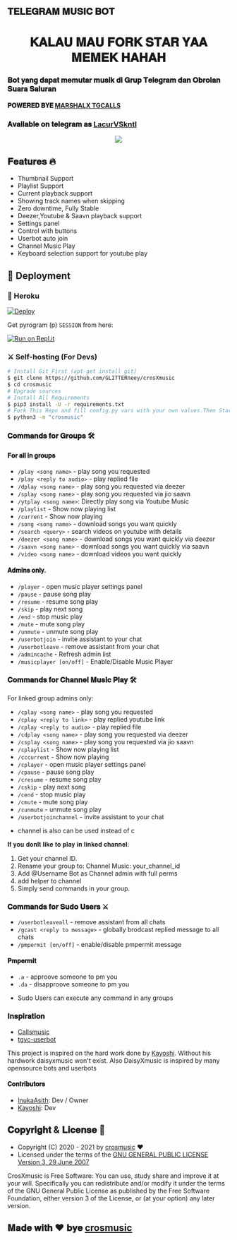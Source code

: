 <h2 align="centre">𝐓𝐄𝐋𝐄𝐆𝐑𝐀𝐌 𝐌𝐔𝐒𝐈𝐂 𝐁𝐎𝐓 </h2>

<h1 align="center">𝐊𝐀𝐋𝐀𝐔 𝐌𝐀𝐔 𝐅𝐎𝐑𝐊 𝐒𝐓𝐀𝐑 𝐘𝐀𝐀 𝐌𝐄𝐌𝐄𝐊 𝐇𝐀𝐇𝐀𝐇</h1>

### 𝐁𝐨𝐭 𝐲𝐚𝐧𝐠 𝐝𝐚𝐩𝐚𝐭 𝐦𝐞𝐦𝐮𝐭𝐚𝐫 𝐦𝐮𝐬𝐢𝐤 𝐝𝐢 𝐆𝐫𝐮𝐩 𝐓𝐞𝐥𝐞𝐠𝐫𝐚𝐦 𝐝𝐚𝐧 𝐎𝐛𝐫𝐨𝐥𝐚𝐧 𝐒𝐮𝐚𝐫𝐚 𝐒𝐚𝐥𝐮𝐫𝐚𝐧
#### 𝐏𝐎𝐖𝐄𝐑𝐄𝐃 𝐁𝐘𝐄 [MARSHALX TGCALLS](https://github.com/MarshalX/tgcalls)
### 𝐀𝐯𝐚𝐢𝐥𝐚𝐛𝐥𝐞 𝐨𝐧 𝐭𝐞𝐥𝐞𝐠𝐫𝐚𝐦 𝐚𝐬 [LacurVSkntl](https://t.me/Virtualllnihsad)

<p align="center">
  <img src="https://telegra.ph/file/cc08082d89e52ea154bd9.jpg">
</p>

<h2> 𝐅𝐞𝐚𝐭𝐮𝐫𝐞𝐬 🔥 </h2>

- Thumbnail Support
- Playlist Support
- Current playback support
- Showing track names when skipping
- Zero downtime, Fully Stable
- Deezer,Youtube & Saavn playback support
- Settings panel
- Control with buttons
- Userbot auto join
- Channel Music Play
- Keyboard selection support for youtube play

## 🚀 Deployment

### 💜 Heroku

[![Deploy](https://www.herokucdn.com/deploy/button.svg)](https://heroku.com/deploy?template=https://github.com/Kayoshimabes/crosXmusic)

Get pyrogram (p)  `SESSION` from here:

[![Run on Repl.it](https://repl.it/badge/github/ChankitSaini/GenerateStringSession)](https://replit.com/@ChankitSaini/GenerateStringSession)

### ⚔ Self-hosting (For Devs) 
```sh
# Install Git First (apt-get install git)
$ git clone https://github.com/GLITTERneey/crosXmusic
$ cd crosmusic
# Upgrade sources
# Install All Requirements 
$ pip3 install -U -r requirements.txt
# Fork This Repo and fill config.py vars with your own values.Then Start The Bot
$ python3 -m "crosmusic"
```

### 𝐂𝐨𝐦𝐦𝐚𝐧𝐝𝐬 𝐟𝐨𝐫 𝐆𝐫𝐨𝐮𝐩𝐬 🛠
#### 𝐅𝐨𝐫 𝐚𝐥𝐥 𝐢𝐧 𝐠𝐫𝐨𝐮𝐩𝐬

- `/play <song name>` - play song you requested
- `/play <reply to audio>` - play replied file
- `/dplay <song name>` - play song you requested via deezer
- `/splay <song name>` - play song you requested via jio saavn
- `/ytplay <song name>`: Directly play song via Youtube Music
- `/playlist` - Show now playing list
- `/current` - Show now playing
- `/song <song name>` - download songs you want quickly
- `/search <query>` - search videos on youtube with details
- `/deezer <song name>` - download songs you want quickly via deezer
- `/saavn <song name>` - download songs you want quickly via saavn
- `/video <song name>` - download videos you want quickly

#### 𝐀𝐝𝐦𝐢𝐧𝐬 𝐨𝐧𝐥𝐲.
- `/player` - open music player settings panel
- `/pause` - pause song play
- `/resume` - resume song play
- `/skip` - play next song
- `/end` - stop music play
- `/mute` - mute song play
- `/unmute` - unmute song play
- `/userbotjoin` - invite assistant to your chat
- `/userbotleave` - remove assistant from your chat
- `/admincache` - Refresh admin list
- `/musicplayer [on/off]` - Enable/Disable Music Player

### 𝐂𝐨𝐦𝐦𝐚𝐧𝐝𝐬 𝐟𝐨𝐫 𝐂𝐡𝐚𝐧𝐧𝐞𝐥 𝐌𝐮𝐬𝐢𝐜 𝐏𝐥𝐚𝐲 🛠
For linked group admins only:
- `/cplay <song name>` - play song you requested
- `/cplay <reply to link>` - play replied youtube link
- `/cplay <reply to audio>` - play replied file
- `/cdplay <song name>` - play song you requested via deezer
- `/csplay <song name>` - play song you requested via jio saavn
- `/cplaylist` - Show now playing list
- `/cccurrent` - Show now playing
- `/cplayer` - open music player settings panel
- `/cpause` - pause song play
- `/cresume` - resume song play
- `/cskip` - play next song
- `/cend` - stop music play
- `/cmute` - mute song play
- `/cunmute` - unmute song play
- `/userbotjoinchannel` - invite assistant to your chat
* channel is also can be used instead of c

𝐈𝐟 𝐲𝐨𝐮 𝐝𝐨𝐧𝐥𝐭 𝐥𝐢𝐤𝐞 𝐭𝐨 𝐩𝐥𝐚𝐲 𝐢𝐧 𝐥𝐢𝐧𝐤𝐞𝐝 𝐜𝐡𝐚𝐧𝐧𝐞𝐥:
 1. Get your channel ID.
 2. Rename your group to: Channel Music: your_channel_id
 3. Add @Username Bot as Channel admin with full perms
 4. add helper to channel
 5. Simply send commands in your group.

### 𝐂𝐨𝐦𝐦𝐚𝐧𝐝𝐬 𝐟𝐨𝐫 𝐒𝐮𝐝𝐨 𝐔𝐬𝐞𝐫𝐬 ⚔️
- `/userbotleaveall` - remove assistant from all chats
- `/gcast <reply to message>` - globally brodcast replied message to all chats
- `/pmpermit [on/off]` - enable/disable pmpermit message

#### 𝐏𝐦𝐩𝐞𝐫𝐦𝐢𝐭
- `.a` - approove someone to pm you
- `.da` - disapproove someone to pm you
+ Sudo Users can execute any command in any groups



### 𝐈𝐧𝐬𝐩𝐢𝐫𝐚𝐭𝐢𝐨𝐧
- [Callsmusic](http://github.com/callsmusic/callsmusic)
- [tgvc-userbot](https://github.com/callsmusic/tgvc-userbot)

This project is inspired on the hard work done by [Kayoshi](http://github.com/Kayoshimabes). Without his hardwork daisyxmusic won't exist. 
Also DaisyXmusic is inspired by many opensource bots and userbots

#### 𝐂𝐨𝐧𝐭𝐫𝐢𝐛𝐮𝐭𝐨𝐫𝐬
- [InukaAsith](https://github.com/InukaAsith): Dev / Owner
- [Kayoshi](https://github.com/Kayoshimabes): Dev

## 𝐂𝐨𝐩𝐲𝐫𝐢𝐠𝐡𝐭 & 𝐋𝐢𝐜𝐞𝐧𝐬𝐞 👮

 - Copyright (C) 2020 - 2021 by [crosmusic](https://github.com/GLITTERneey) ❤️️
 - Licensed under the terms of the [GNU GENERAL PUBLIC LICENSE Version 3, 29 June 2007](https://github.com/GLITTERneey/crosXmusic/blob/master/LICENSE)
    
CrosXmusic is Free Software: You can use, study share and improve it at your will. Specifically you can redistribute and/or modify it under the terms of the GNU General Public License as published by the Free Software Foundation, either version 3 of the License, or (at your option) any later version.    
## 𝐌𝐚𝐝𝐞 𝐰𝐢𝐭𝐡 ♥️ 𝐛𝐲𝐞 [crosmusic](https://github.com/GLITTERneey)
